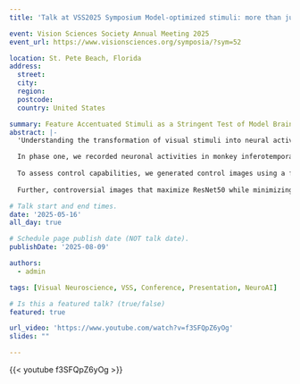 ```yaml
---
title: 'Talk at VSS2025 Symposium Model-optimized stimuli: more than just pretty pictures'

event: Vision Sciences Society Annual Meeting 2025
event_url: https://www.visionsciences.org/symposia/?sym=52

location: St. Pete Beach, Florida
address:
  street: 
  city: 
  region: 
  postcode: 
  country: United States

summary: Feature Accentuated Stimuli as a Stringent Test of Model Brain Alignment
abstract: |-
  'Understanding the transformation of visual stimuli into neural activity often involves building image-computable models that predict neuronal responses. While diverse models achieve comparable test accuracies (R²) on benchmarks like BrainScore, this metric may obscure crucial differences between them. Motivated by the idea that a true “digital twin” of neurons should enable the synthesis of stimuli that drive biological neurons toward a desired state, we designed a closed-loop, two-phase experiment to compare the control capabilities of different predictive models.

  In phase one, we recorded neuronal activities in monkey inferotemporal cortex (IT) as subjects fixated on around 1000 images from the Natural Scene Dataset (NSD). For each channel, we fitted neural prediction models using both Ridge and Lasso regression on two backbones—ResNet50 and ResNet50-robust—using PCA for feature reduction. All models exhibited similar test accuracies on held-out NSD images, demonstrating generalization within session.
  
  To assess control capabilities, we generated control images using a feature accentuation method on natural seed images, producing stimuli that activated each model at 10 distinct levels spanning the full dynamic range. Additionally, we synthesized “controversial stimuli” designed to maximize the prediction differences between models. In phase two, neuronal responses to NSD images, accentuated stimuli, and controversial stimuli were recorded. Even though both models predicted responses to NSD images at similar accuracy, accentuated stimuli from ResNet50-robust modulated neuronal firing more precisely than ResNet50.
  
  Further, controversial images that maximize ResNet50 while minimizing ResNet50-robust prediction caused negative modulation of the neurons, whereas images doing the opposite produced positive modulation. This suggests that both models share essential features for predicting natural image responses; however, the brain predictive features unique to ResNet50-robust are more brain-aligned, while those unique to ResNet50 are more spurious. Generally, our results show a dissociation between the prediction and control capability in neural prediction models, and highlights adversarial training as a potential approach to achieve better brain-aligned representation and higher controllability.'

# Talk start and end times.
date: '2025-05-16'
all_day: true

# Schedule page publish date (NOT talk date).
publishDate: '2025-08-09'

authors:
  - admin

tags: [Visual Neuroscience, VSS, Conference, Presentation, NeuroAI]

# Is this a featured talk? (true/false)
featured: true

url_video: 'https://www.youtube.com/watch?v=f3SFQpZ6yOg'
slides: ""

---
```


{{< youtube f3SFQpZ6yOg >}}
